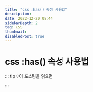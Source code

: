 ```yaml
---
title: "css :has() 속성 사용법"
description:
date: 2022-12-20 08:44
sidebarDepth: 2
tag: CSS
thumbnail:
disabledPost: true
---
```


# css :has() 속성 사용법

::: tip 💡이 포스팅을 읽으면

:::
